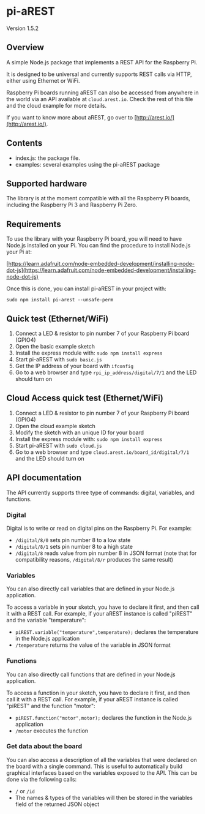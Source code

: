 # pi-aREST

Version 1.5.2

## Overview

A simple Node.js package that implements a REST API for the Raspberry Pi.

It is designed to be universal and currently supports REST calls via HTTP, either using Ethernet or WiFi.

Raspberry Pi boards running aREST can also be accessed from anywhere in the world via an API available at `cloud.arest.io`. Check the rest of this file and the cloud example for more details.

If you want to know more about aREST, go over to [http://arest.io/](http://arest.io/).

## Contents

- index.js: the package file.
- examples: several examples using the pi-aREST package

## Supported hardware

The library is at the moment compatible with all the Raspberry Pi boards, including the Raspberry Pi 3 and Raspberry Pi Zero.

## Requirements

To use the library with your Raspberry Pi board, you will need to have Node.js installed on your Pi. You can find the procedure to install Node.js your Pi at:

[https://learn.adafruit.com/node-embedded-development/installing-node-dot-js](https://learn.adafruit.com/node-embedded-development/installing-node-dot-js)

Once this is done, you can install pi-aREST in your project with:

`sudo npm install pi-arest --unsafe-perm`

## Quick test (Ethernet/WiFi)

1. Connect a LED & resistor to pin number 7 of your Raspberry Pi board (GPIO4)
2. Open the basic example sketch
3. Install the express module with: `sudo npm install express`
3. Start pi-aREST with `sudo basic.js`
4. Get the IP address of your board with `ifconfig`
4. Go to a web browser and type `rpi_ip_address/digital/7/1` and the LED should turn on

## Cloud Access quick test (Ethernet/WiFi)

1. Connect a LED & resistor to pin number 7 of your Raspberry Pi board (GPIO4)
2. Open the cloud example sketch
3. Modify the sketch with an unique ID for your board
3. Install the express module with: `sudo npm install express`
3. Start pi-aREST with `sudo cloud.js`
4. Go to a web browser and type `cloud.arest.io/board_id/digital/7/1` and the LED should turn on

## API documentation

The API currently supports three type of commands: digital, variables, and functions.

### Digital

Digital is to write or read on digital pins on the Raspberry Pi. For example:
  * `/digital/8/0` sets pin number 8 to a low state
  * `/digital/8/1` sets pin number 8 to a high state
  * `/digital/8` reads value from pin number 8 in JSON format (note that for compatibility reasons, `/digital/8/r` produces the same result)

### Variables

You can also directly call variables that are defined in your Node.js application.

To access a variable in your sketch, you have to declare it first, and then call it with a REST call. For example, if your aREST instance is called "piREST" and the variable "temperature":
  * `piREST.variable("temperature",temperature);` declares the temperature in the Node.js application
  * `/temperature` returns the value of the variable in JSON format

### Functions

You can also directly call functions that are defined in your Node.js application.

To access a function in your sketch, you have to declare it first, and then call it with a REST call. For example, if your aREST instance is called "piREST" and the function "motor":
  * `piREST.function("motor",motor);` declares the function in the Node.js application
  * `/motor` executes the function

### Get data about the board

You can also access a description of all the variables that were declared on the board with a single command. This is useful to automatically build graphical interfaces based on the variables exposed to the API. This can be done via the following calls:
  * `/` or `/id`
  * The names & types of the variables will then be stored in the variables field of the returned JSON object
